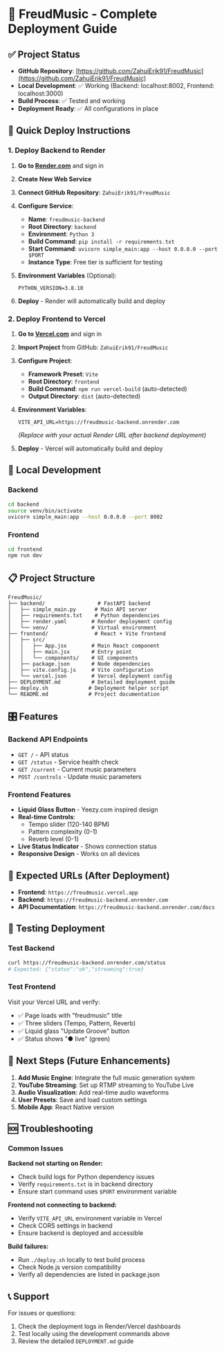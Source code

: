 # 🎵 FreudMusic - Complete Deployment Guide

## ✅ Project Status
- **GitHub Repository**: [https://github.com/ZahuiErik91/FreudMusic](https://github.com/ZahuiErik91/FreudMusic)
- **Local Development**: ✅ Working (Backend: localhost:8002, Frontend: localhost:3000)
- **Build Process**: ✅ Tested and working
- **Deployment Ready**: ✅ All configurations in place

## 🚀 Quick Deploy Instructions

### 1. Deploy Backend to Render

1. **Go to [Render.com](https://render.com)** and sign in
2. **Create New Web Service**
3. **Connect GitHub Repository**: `ZahuiErik91/FreudMusic`
4. **Configure Service**:
   - **Name**: `freudmusic-backend`
   - **Root Directory**: `backend`
   - **Environment**: `Python 3`
   - **Build Command**: `pip install -r requirements.txt`
   - **Start Command**: `uvicorn simple_main:app --host 0.0.0.0 --port $PORT`
   - **Instance Type**: Free tier is sufficient for testing

5. **Environment Variables** (Optional):
   ```
   PYTHON_VERSION=3.8.10
   ```

6. **Deploy** - Render will automatically build and deploy

### 2. Deploy Frontend to Vercel

1. **Go to [Vercel.com](https://vercel.com)** and sign in
2. **Import Project** from GitHub: `ZahuiErik91/FreudMusic`
3. **Configure Project**:
   - **Framework Preset**: `Vite`
   - **Root Directory**: `frontend`
   - **Build Command**: `npm run vercel-build` (auto-detected)
   - **Output Directory**: `dist` (auto-detected)

4. **Environment Variables**:
   ```
   VITE_API_URL=https://freudmusic-backend.onrender.com
   ```
   *(Replace with your actual Render URL after backend deployment)*

5. **Deploy** - Vercel will automatically build and deploy

## 🔧 Local Development

### Backend
```bash
cd backend
source venv/bin/activate
uvicorn simple_main:app --host 0.0.0.0 --port 8002
```

### Frontend
```bash
cd frontend
npm run dev
```

## 📋 Project Structure

```
FreudMusic/
├── backend/                 # FastAPI backend
│   ├── simple_main.py      # Main API server
│   ├── requirements.txt    # Python dependencies
│   ├── render.yaml        # Render deployment config
│   └── venv/              # Virtual environment
├── frontend/               # React + Vite frontend
│   ├── src/
│   │   ├── App.jsx        # Main React component
│   │   ├── main.jsx       # Entry point
│   │   └── components/    # UI components
│   ├── package.json       # Node dependencies
│   ├── vite.config.js     # Vite configuration
│   └── vercel.json        # Vercel deployment config
├── DEPLOYMENT.md          # Detailed deployment guide
├── deploy.sh             # Deployment helper script
└── README.md             # Project documentation
```

## 🎛️ Features

### Backend API Endpoints
- `GET /` - API status
- `GET /status` - Service health check
- `GET /current` - Current music parameters
- `POST /controls` - Update music parameters

### Frontend Features
- **Liquid Glass Button** - Yeezy.com inspired design
- **Real-time Controls**:
  - Tempo slider (120-140 BPM)
  - Pattern complexity (0-1)
  - Reverb level (0-1)
- **Live Status Indicator** - Shows connection status
- **Responsive Design** - Works on all devices

## 🔗 Expected URLs (After Deployment)

- **Frontend**: `https://freudmusic.vercel.app`
- **Backend**: `https://freudmusic-backend.onrender.com`
- **API Documentation**: `https://freudmusic-backend.onrender.com/docs`

## 🧪 Testing Deployment

### Test Backend
```bash
curl https://freudmusic-backend.onrender.com/status
# Expected: {"status":"ok","streaming":true}
```

### Test Frontend
Visit your Vercel URL and verify:
- ✅ Page loads with "freudmusic" title
- ✅ Three sliders (Tempo, Pattern, Reverb)
- ✅ Liquid glass "Update Groove" button
- ✅ Status shows "● live" (green)

## 🎵 Next Steps (Future Enhancements)

1. **Add Music Engine**: Integrate the full music generation system
2. **YouTube Streaming**: Set up RTMP streaming to YouTube Live
3. **Audio Visualization**: Add real-time audio waveforms
4. **User Presets**: Save and load custom settings
5. **Mobile App**: React Native version

## 🆘 Troubleshooting

### Common Issues

**Backend not starting on Render:**
- Check build logs for Python dependency issues
- Verify `requirements.txt` is in backend directory
- Ensure start command uses `$PORT` environment variable

**Frontend not connecting to backend:**
- Verify `VITE_API_URL` environment variable in Vercel
- Check CORS settings in backend
- Ensure backend is deployed and accessible

**Build failures:**
- Run `./deploy.sh` locally to test build process
- Check Node.js version compatibility
- Verify all dependencies are listed in package.json

## 📞 Support

For issues or questions:
1. Check the deployment logs in Render/Vercel dashboards
2. Test locally using the development commands above
3. Review the detailed `DEPLOYMENT.md` guide 